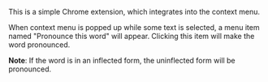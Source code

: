 This is a simple Chrome extension, which integrates into the context menu.

When context menu is popped up while some text is selected, a menu item named "Pronounce this word" will appear. Clicking this item will make the word pronounced.

**Note**: If the word is in an inflected form, the uninflected form will be pronounced.
